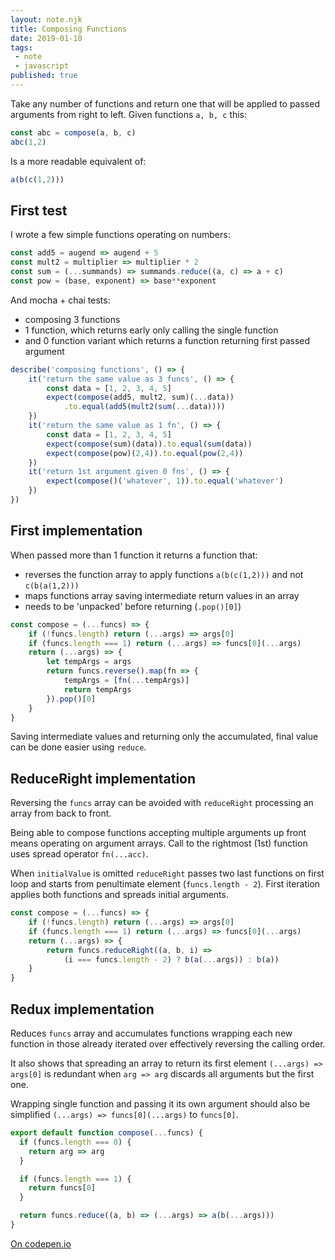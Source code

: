 ```yaml
---
layout: note.njk
title: Composing Functions
date: 2019-01-10
tags: 
 - note
 - javascript
published: true
---
```

Take any number of functions and return one that will be applied to passed arguments from right to left. Given functions `a, b, c` this:
```js
const abc = compose(a, b, c)
abc(1,2)
```
Is a more readable equivalent of:
```js
a(b(c(1,2)))
```
First test
---
I wrote a few simple functions operating on numbers:
```js
const add5 = augend => augend + 5
const mult2 = multiplier => multiplier * 2
const sum = (...summands) => summands.reduce((a, c) => a + c)
const pow = (base, exponent) => base**exponent
```
And mocha + chai tests:
* composing 3 functions
* 1 function, which returns early only calling the single function
* and 0 function variant which returns a function returning first passed argument
```js
describe('composing functions', () => {
    it('return the same value as 3 funcs', () => {
        const data = [1, 2, 3, 4, 5] 
        expect(compose(add5, mult2, sum)(...data))
            .to.equal(add5(mult2(sum(...data))))
    })
    it('return the same value as 1 fn', () => {
        const data = [1, 2, 3, 4, 5] 
        expect(compose(sum)(data)).to.equal(sum(data))
        expect(compose(pow)(2,4)).to.equal(pow(2,4))
    })
    it('return 1st argument given 0 fns', () => {
        expect(compose()('whatever', 1)).to.equal('whatever')
    })
})
```
First implementation
---
When passed more than 1 function it returns a function that:

* reverses the function array to apply functions `a(b(c(1,2)))` and not `c(b(a(1,2)))`
* maps functions array saving intermediate return values in an array
* needs to be 'unpacked' before returning (`.pop()[0]`)

```js
const compose = (...funcs) => {
    if (!funcs.length) return (...args) => args[0]
    if (funcs.length === 1) return (...args) => funcs[0](...args)
    return (...args) => {
        let tempArgs = args
        return funcs.reverse().map(fn => {
            tempArgs = [fn(...tempArgs)]
            return tempArgs
        }).pop()[0]
    }
}
```
Saving intermediate values and returning only the accumulated, final value can be done easier using `reduce`.

ReduceRight implementation
---
Reversing the `funcs` array can be avoided with `reduceRight` processing an array from back to front.

Being able to compose functions accepting multiple arguments up front means operating on argument arrays. Call to the rightmost (1st) function uses spread operator `fn(...acc)`.

When `initialValue` is omitted `reduceRight` passes two last functions on first loop and starts from penultimate element (`funcs.length - 2`). First iteration applies both functions and spreads initial arguments.

```js
const compose = (...funcs) => {
    if (!funcs.length) return (...args) => args[0]
    if (funcs.length === 1) return (...args) => funcs[0](...args)
    return (...args) => {
        return funcs.reduceRight((a, b, i) =>
            (i === funcs.length - 2) ? b(a(...args)) : b(a))
    }
}
```
Redux implementation
---
Reduces `funcs` array and accumulates functions wrapping each new function in those already iterated over effectively reversing the calling order.

It also shows that spreading an array to return its first element `(...args) => args[0]` is redundant when `arg => arg` discards all arguments but the first one.

Wrapping single function and passing it its own argument should also be simplified `(...args) => funcs[0](...args)` to `funcs[0]`.
```js
export default function compose(...funcs) {
  if (funcs.length === 0) {
    return arg => arg
  }

  if (funcs.length === 1) {
    return funcs[0]
  }

  return funcs.reduce((a, b) => (...args) => a(b(...args)))
}
```
[On codepen.io](https://codepen.io/adambuczek/pen/EGORVY)